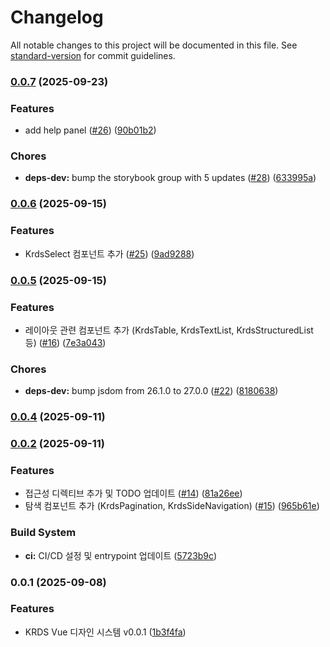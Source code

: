 # Changelog

All notable changes to this project will be documented in this file. See [standard-version](https://github.com/conventional-changelog/standard-version) for commit guidelines.

### [0.0.7](https://github.com/Initializer-org/krds-vue/compare/v0.0.6...v0.0.7) (2025-09-23)


### Features

* add help panel ([#26](https://github.com/Initializer-org/krds-vue/issues/26)) ([90b01b2](https://github.com/Initializer-org/krds-vue/commit/90b01b2e9d39ce07384bfd363f693d645ba26258))


### Chores

* **deps-dev:** bump the storybook group with 5 updates ([#28](https://github.com/Initializer-org/krds-vue/issues/28)) ([633995a](https://github.com/Initializer-org/krds-vue/commit/633995a11c23f76620367657824e9174fccab85c))

### [0.0.6](https://github.com/Initializer-org/krds-vue/compare/v0.0.5...v0.0.6) (2025-09-15)


### Features

* KrdsSelect 컴포넌트 추가 ([#25](https://github.com/Initializer-org/krds-vue/issues/25)) ([9ad9288](https://github.com/Initializer-org/krds-vue/commit/9ad92889adf38b160a79b9292ddfa8a58adfafd6))

### [0.0.5](https://github.com/Initializer-org/krds-vue/compare/v0.0.4...v0.0.5) (2025-09-15)


### Features

* 레이아웃 관련 컴포넌트 추가 (KrdsTable, KrdsTextList, KrdsStructuredList 등) ([#16](https://github.com/Initializer-org/krds-vue/issues/16)) ([7e3a043](https://github.com/Initializer-org/krds-vue/commit/7e3a0434c92372f3d2315168a6df9fc9a70e317e))


### Chores

* **deps-dev:** bump jsdom from 26.1.0 to 27.0.0 ([#22](https://github.com/Initializer-org/krds-vue/issues/22)) ([8180638](https://github.com/Initializer-org/krds-vue/commit/818063837d80a9e059a7b9a9324e78e94e650ba4))

### [0.0.4](https://github.com/Initializer-org/krds-vue/compare/v0.0.2...v0.0.4) (2025-09-11)

### [0.0.2](https://github.com/Initializer-org/krds-vue/compare/v0.0.1...v0.0.2) (2025-09-11)


### Features

* 접근성 디렉티브 추가 및 TODO 업데이트 ([#14](https://github.com/Initializer-org/krds-vue/issues/14)) ([81a26ee](https://github.com/Initializer-org/krds-vue/commit/81a26ee8bb0fde80653719ae227a317ab80244b1))
* 탐색 컴포넌트 추가 (KrdsPagination, KrdsSideNavigation) ([#15](https://github.com/Initializer-org/krds-vue/issues/15)) ([965b61e](https://github.com/Initializer-org/krds-vue/commit/965b61eb11f78796e565d52f02b4f84f55435ba3))


### Build System

* **ci:** CI/CD 설정 및 entrypoint 업데이트 ([5723b9c](https://github.com/Initializer-org/krds-vue/commit/5723b9c00b107523520319e5656c459c9ae3f096))

### 0.0.1 (2025-09-08)


### Features

* KRDS Vue 디자인 시스템 v0.0.1 ([1b3f4fa](https://github.com/Initializer-org/krds-vue/commit/1b3f4fadda1564bea17e7c1e1806e9c81047c003))

